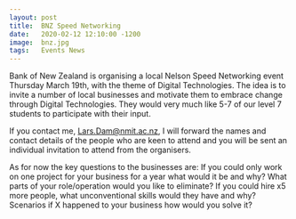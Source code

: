 ```yaml
---
layout: post
title:  BNZ Speed Networking
date:   2020-02-12 12:10:00 -1200
image:  bnz.jpg
tags:   Events News
---
```

Bank of New Zealand is organising a local Nelson Speed Networking event Thursday March 19th, with the theme of Digital Technologies. The idea is to invite a number of local businesses and motivate them to embrace change through Digital Technologies. They would very much like 5-7 of our level 7 students to participate with their input.

If you contact me, Lars.Dam@nmit.ac.nz, I will forward the names and contact details of the people who are keen to attend and you will be sent an individual invitation to attend from the organisers.
 
As for now the key questions to the businesses are:
If you could only work on one project for your business for a year what would it be and why?
What parts of your role/operation would you like to eliminate?
If you could hire x5 more people, what unconventional skills would they have and why?
Scenarios if X happened to your business how would you solve it?